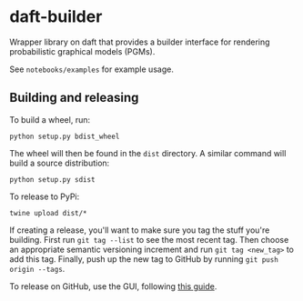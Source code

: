 # daft-builder

Wrapper library on daft that provides a builder interface for rendering probabilistic graphical models (PGMs).

See `notebooks/examples` for example usage.

## Building and releasing

To build a wheel, run:

`python setup.py bdist_wheel`

The wheel will then be found in the `dist` directory. A similar command will build a source distribution:

`python setup.py sdist`

To release to PyPi:

`twine upload dist/*`

If creating a release, you'll want to make sure you tag the stuff you're building. First run `git tag --list` to see the most recent tag. Then choose an appropriate semantic versioning increment and run `git tag <new_tag>` to add this tag. Finally, push up the new tag to GitHub by running `git push origin --tags`.

To release on GitHub, use the GUI, following [this guide](https://help.github.com/en/articles/creating-releases).
